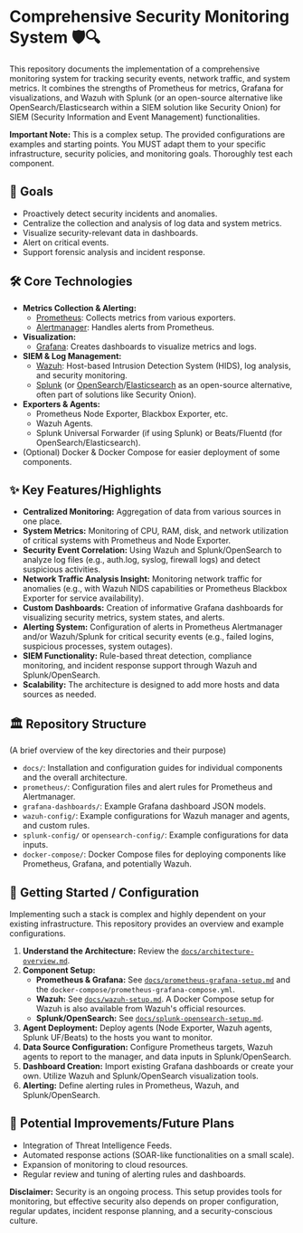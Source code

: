 # Comprehensive Security Monitoring System 🛡️🔍

This repository documents the implementation of a comprehensive monitoring system for tracking security events, network traffic, and system metrics. It combines the strengths of Prometheus for metrics, Grafana for visualizations, and Wazuh with Splunk (or an open-source alternative like OpenSearch/Elasticsearch within a SIEM solution like Security Onion) for SIEM (Security Information and Event Management) functionalities.

**Important Note:** This is a complex setup. The provided configurations are examples and starting points. You MUST adapt them to your specific infrastructure, security policies, and monitoring goals. Thoroughly test each component.

## 🎯 Goals

* Proactively detect security incidents and anomalies.
* Centralize the collection and analysis of log data and system metrics.
* Visualize security-relevant data in dashboards.
* Alert on critical events.
* Support forensic analysis and incident response.

## 🛠️ Core Technologies

* **Metrics Collection & Alerting:**
    * [Prometheus](https://prometheus.io/): Collects metrics from various exporters.
    * [Alertmanager](https://prometheus.io/docs/alerting/latest/alertmanager/): Handles alerts from Prometheus.
* **Visualization:**
    * [Grafana](https://grafana.com/): Creates dashboards to visualize metrics and logs.
* **SIEM & Log Management:**
    * [Wazuh](https://wazuh.com/): Host-based Intrusion Detection System (HIDS), log analysis, and security monitoring.
    * [Splunk](https://www.splunk.com/) (or [OpenSearch](https://opensearch.org/)/[Elasticsearch](https://www.elastic.co/) as an open-source alternative, often part of solutions like Security Onion).
* **Exporters & Agents:**
    * Prometheus Node Exporter, Blackbox Exporter, etc.
    * Wazuh Agents.
    * Splunk Universal Forwarder (if using Splunk) or Beats/Fluentd (for OpenSearch/Elasticsearch).
* (Optional) Docker & Docker Compose for easier deployment of some components.

## ✨ Key Features/Highlights

* **Centralized Monitoring:** Aggregation of data from various sources in one place.
* **System Metrics:** Monitoring of CPU, RAM, disk, and network utilization of critical systems with Prometheus and Node Exporter.
* **Security Event Correlation:** Using Wazuh and Splunk/OpenSearch to analyze log files (e.g., auth.log, syslog, firewall logs) and detect suspicious activities.
* **Network Traffic Analysis Insight:** Monitoring network traffic for anomalies (e.g., with Wazuh NIDS capabilities or Prometheus Blackbox Exporter for service availability).
* **Custom Dashboards:** Creation of informative Grafana dashboards for visualizing security metrics, system states, and alerts.
* **Alerting System:** Configuration of alerts in Prometheus Alertmanager and/or Wazuh/Splunk for critical security events (e.g., failed logins, suspicious processes, system outages).
* **SIEM Functionality:** Rule-based threat detection, compliance monitoring, and incident response support through Wazuh and Splunk/OpenSearch.
* **Scalability:** The architecture is designed to add more hosts and data sources as needed.

## 🏛️ Repository Structure

(A brief overview of the key directories and their purpose)

* `docs/`: Installation and configuration guides for individual components and the overall architecture.
* `prometheus/`: Configuration files and alert rules for Prometheus and Alertmanager.
* `grafana-dashboards/`: Example Grafana dashboard JSON models.
* `wazuh-config/`: Example configurations for Wazuh manager and agents, and custom rules.
* `splunk-config/` or `opensearch-config/`: Example configurations for data inputs.
* `docker-compose/`: Docker Compose files for deploying components like Prometheus, Grafana, and potentially Wazuh.

## 🚀 Getting Started / Configuration

Implementing such a stack is complex and highly dependent on your existing infrastructure. This repository provides an overview and example configurations.

1.  **Understand the Architecture:** Review the [`docs/architecture-overview.md`](./docs/architecture-overview.md).
2.  **Component Setup:**
    * **Prometheus & Grafana:** See [`docs/prometheus-grafana-setup.md`](./docs/prometheus-grafana-setup.md) and the `docker-compose/prometheus-grafana-compose.yml`.
    * **Wazuh:** See [`docs/wazuh-setup.md`](./docs/wazuh-setup.md). A Docker Compose setup for Wazuh is also available from Wazuh's official resources.
    * **Splunk/OpenSearch:** See [`docs/splunk-opensearch-setup.md`](./docs/splunk-opensearch-setup.md).
3.  **Agent Deployment:** Deploy agents (Node Exporter, Wazuh agents, Splunk UF/Beats) to the hosts you want to monitor.
4.  **Data Source Configuration:** Configure Prometheus targets, Wazuh agents to report to the manager, and data inputs in Splunk/OpenSearch.
5.  **Dashboard Creation:** Import existing Grafana dashboards or create your own. Utilize Wazuh and Splunk/OpenSearch visualization tools.
6.  **Alerting:** Define alerting rules in Prometheus, Wazuh, and Splunk/OpenSearch.

## 🔮 Potential Improvements/Future Plans

* Integration of Threat Intelligence Feeds.
* Automated response actions (SOAR-like functionalities on a small scale).
* Expansion of monitoring to cloud resources.
* Regular review and tuning of alerting rules and dashboards.

**Disclaimer:** Security is an ongoing process. This setup provides tools for monitoring, but effective security also depends on proper configuration, regular updates, incident response planning, and a security-conscious culture.